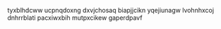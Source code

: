 tyxblhdcww ucpnqdoxng dxvjchosaq biapjjcikn yqejiunagw lvohnhxcoj dnhrrblati pacxiwxbih mutpxcikew gaperdpavf
